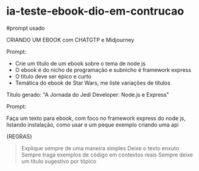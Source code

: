 # ia-teste-ebook-dio-em-contrucao

#prompt usado

CRIANDO UM EBOOK com CHATGTP e Midjourney

Prompt:

- Crie um titulo de um ebook sobre o tema de node js
- O ebook é do nicho de programação e subnicho é framework express
- O titulo deve ser épico e curto
- Temática do ebook de Star Wars, me liste variações de títulos



Titulo gerado:
"A Jornada do Jedi Developer: Node.js e Express"

Prompt:

Faça um texto para ebook, com foco no framework express do node js, listando instalação, como usar e um peque exemplo criando uma api

{REGRAS}
> Explique sempre de uma maneira simples
> Deixe o texto enxuto
> Sempre traga exemplos de código em contextos reais
> Sempre deixe um titulo sugestivo por tópico
